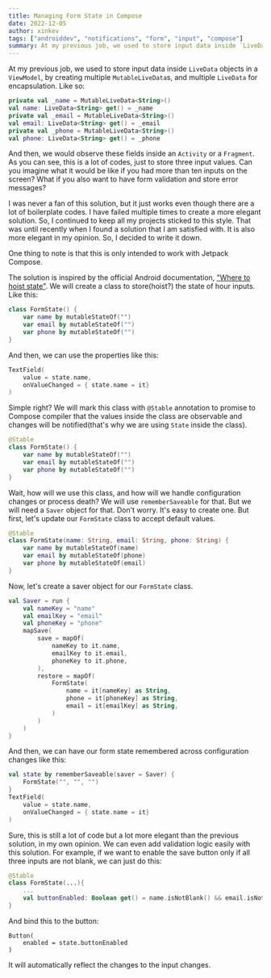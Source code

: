 ```yaml
---
title: Managing Form State in Compose
date: 2022-12-05
author: xinkev
tags: ["androiddev", "notifications", "form", "input", "compose"]
summary: At my previous job, we used to store input data inside `LiveData` objects in a `ViewModel`, by creating multiple `MutableLiveData`s, and multiple `LiveData` for encapsulation. Like so...
---
```

At my previous job, we used to store input data inside `LiveData` objects in a `ViewModel`, by creating multiple `MutableLiveData`s, and multiple `LiveData` for encapsulation. Like so:

```kotlin
private val _name = MutableLiveData<String>()
val name: LiveData<String> get() = _name
private val _email = MutableLiveData<String>()
val email: LiveData<String> get() = _email
private val _phone = MutableLiveData<String>()
val phone: LiveData<String> get() = _phone
```
And then, we would observe these fields inside an `Activity` or a `Fragment`. As you can see, this is a lot of codes, just to store three input values. Can you imagine what it would be like if you had more than ten inputs on the screen? What if you also want to have form validation and store error messages? 

I was never a fan of this solution, but it just works even though there are a lot of boilerplate codes. I have failed multiple times to create a more elegant solution. So, I continued to keep all my projects sticked to this style. That was until recently when I found a solution that I am satisfied with. It is also more elegant in my opinion. So, I decided to write it down. 

One thing to note is that this is only intended to work with Jetpack Compose.

The solution is inspired by the official Android documentation, ["Where to hoist state"](https://developer.android.com/jetpack/compose/state-hoisting). We will create a class to store(hoist?) the state of hour inputs. Like this:
```kotlin
class FormState() {
    var name by mutableStateOf("")
    var email by mutableStateOf("")
    var phone by mutableStateOf("")
}
```
And then, we can use the properties like this:
```kotlin
TextField(
    value = state.name,
    onValueChanged = { state.name = it}
)
```
Simple right? We will mark this class with `@Stable` annotation to promise to Compose compiler that the values inside the class are observable and changes will be notified(that's why we are using `State` inside the class).
```kotlin
@Stable
class FormState() {
    var name by mutableStateOf("")
    var email by mutableStateOf("")
    var phone by mutableStateOf("")
}
```
Wait, how will we use this class, and how will we handle configuration changes or process death? We will use `rememberSaveable` for that. But we will need a `Saver` object for that. Don't worry. It's easy to create one. But first, let's update our `FormState` class to accept default values.
```kotlin
@Stable
class FormState(name: String, email: String, phone: String) {
    var name by mutableStateOf(name)
    var email by mutableStateOf(phone)
    var phone by mutableStateOf(email)
}
```
Now, let's create a saver object for our `FormState` class.
```kotlin
val Saver = run {
    val nameKey = "name"
    val emailKey = "email"
    val phoneKey = "phone"
    mapSave(
        save = mapOf(
            nameKey to it.name, 
            emailKey to it.email, 
            phoneKey to it.phone,
        ),
        restore = mapOf(
            FormState(
                name = it[nameKey] as String,
                phone = it[phoneKey] as String,
                email = it[emailKey] as String,
            )
        )
    )
}
```
And then, we can have our form state remembered across configuration changes like this:
```kotlin
val state by rememberSaveable(saver = Saver) {
    FormState("", "", "")
}
TextField(
    value = state.name,
    onValueChanged = { state.name = it}
)
```
Sure, this is still a lot of code but a lot more elegant than the previous solution, in my own opinion. We can even add validation logic easily with this solution. For example, if we want to enable the save button only if all three inputs are not blank, we can just do this:
```kotlin
@Stable
class FormState(...){
    ...
    val buttonEnabled: Boolean get() = name.isNotBlank() && email.isNotBlank() && phone.isNotBlank()
}
```
And bind this to the button:
```
Button(
    enabled = state.buttonEnabled
)
```
It will automatically reflect the changes to the input changes.
